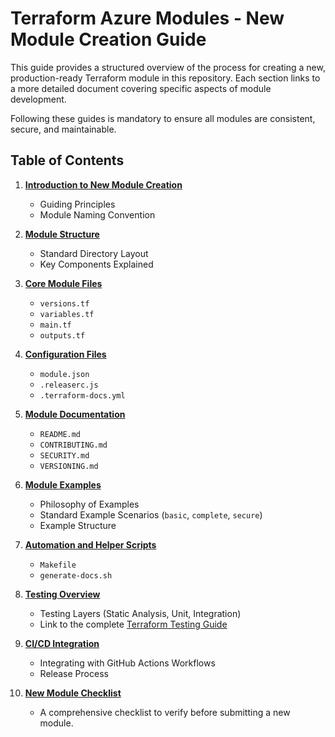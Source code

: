 # Terraform Azure Modules - New Module Creation Guide

This guide provides a structured overview of the process for creating a new, production-ready Terraform module in this repository. Each section links to a more detailed document covering specific aspects of module development.

Following these guides is mandatory to ensure all modules are consistent, secure, and maintainable.

## Table of Contents

1.  [**Introduction to New Module Creation**](./01-introduction.md)
    - Guiding Principles
    - Module Naming Convention

2.  [**Module Structure**](./02-module-structure.md)
    - Standard Directory Layout
    - Key Components Explained

3.  [**Core Module Files**](./03-core-files.md)
    - `versions.tf`
    - `variables.tf`
    - `main.tf`
    - `outputs.tf`

4.  [**Configuration Files**](./04-configuration-files.md)
    - `module.json`
    - `.releaserc.js`
    - `.terraform-docs.yml`

5.  [**Module Documentation**](./05-documentation.md)
    - `README.md`
    - `CONTRIBUTING.md`
    - `SECURITY.md`
    - `VERSIONING.md`

6.  [**Module Examples**](./06-examples.md)
    - Philosophy of Examples
    - Standard Example Scenarios (`basic`, `complete`, `secure`)
    - Example Structure

7.  [**Automation and Helper Scripts**](./07-automation.md)
    - `Makefile`
    - `generate-docs.sh`

8.  [**Testing Overview**](./08-testing-overview.md)
    - Testing Layers (Static Analysis, Unit, Integration)
    - Link to the complete [Terraform Testing Guide](../TESTING_GUIDE/README.md)

9.  [**CI/CD Integration**](./09-cicd-integration.md)
    - Integrating with GitHub Actions Workflows
    - Release Process

10. [**New Module Checklist**](./10-checklist.md)
    - A comprehensive checklist to verify before submitting a new module.
